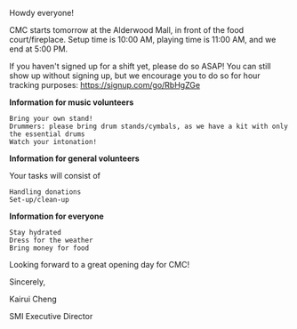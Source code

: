 Howdy everyone!

CMC starts tomorrow at the Alderwood Mall, in front of the food court/fireplace. Setup time is 10:00 AM, playing time is 11:00 AM, and we end at 5:00 PM.

If you haven't signed up for a shift yet, please do so ASAP! You can still show up without signing up, but we encourage you to do so for hour tracking purposes: https://signup.com/go/RbHgZGe

**Information for music volunteers**

    Bring your own stand!
    Drummers: please bring drum stands/cymbals, as we have a kit with only the essential drums
    Watch your intonation!

**Information for general volunteers**

Your tasks will consist of

    Handling donations
    Set-up/clean-up


**Information for everyone**

    Stay hydrated
    Dress for the weather
    Bring money for food


Looking forward to a great opening day for CMC!

Sincerely,

Kairui Cheng

SMI Executive Director
